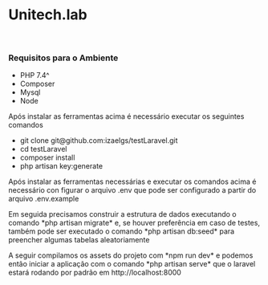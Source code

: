 <h1>Unitech.lab</h1>
<br>
<h3>Requisitos para o Ambiente</h3>
<ul>
    <li>PHP 7.4^</li>
    <li>Composer</li>
    <li>Mysql</li>
    <li>Node</li>
</ul>
<p>Após instalar as ferramentas acima é necessário executar os seguintes comandos</p>
<ul>    
    <li>git clone git@github.com:izaelgs/testLaravel.git</li>
    <li>cd testLaravel</li>
    <li>composer install</li>
    <li>php artisan key:generate</li>
</ul>
<p>Após instalar as ferramentas necessárias e executar os comandos acima é necessário con figurar o arquivo .env que pode ser configurado a partir do arquivo .env.example</p>
<p>Em seguida precisamos construir a estrutura de dados executando o comando *php artisan migrate* e, se houver preferência em caso de testes, também pode ser executado o comando *php artisan db:seed* para preencher algumas tabelas aleatoriamente</p>
<p>A seguir compilamos os assets do projeto com *npm run dev* e podemos então iniciar a aplicação com o comando *php artisan serve* que o laravel estará rodando por padrão em http://localhost:8000</p>
